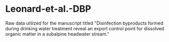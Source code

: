 # Leonard-et-al.-DBP
Raw data utilized for the manuscript titled "Disinfection byproducts formed during drinking water treatment reveal an export control point for dissolved organic matter in a subalpine headwater stream."
